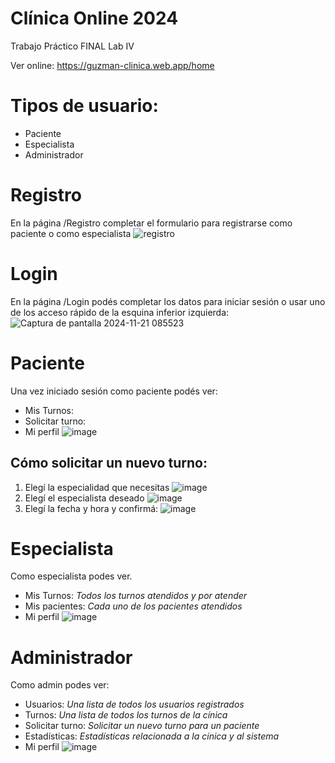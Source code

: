 # Clínica Online 2024

Trabajo Práctico FINAL Lab IV

Ver online: https://guzman-clinica.web.app/home

# Tipos de usuario:
- Paciente
- Especialista
- Administrador

# Registro
En la página /Registro completar el formulario para registrarse como paciente o como especialista
![registro](https://github.com/user-attachments/assets/d76771b8-c35c-4c91-a1c2-16f016fde38d)


# Login
En la página /Login podés completar los datos para iniciar sesión o usar uno de los acceso rápido de la esquina inferior izquierda:
![Captura de pantalla 2024-11-21 085523](https://github.com/user-attachments/assets/8951864e-88b3-4752-993a-de865750da9d)

# Paciente
Una vez iniciado sesión como paciente podés ver:
- Mis Turnos:
- Solicitar turno:
- Mi perfil
  ![image](https://github.com/user-attachments/assets/3d5f1b2c-eccc-47e7-bb4a-5568597e0457)

## Cómo solicitar un nuevo turno:
1. Elegí la especialidad que necesitas
 ![image](https://github.com/user-attachments/assets/7cac41da-ec29-4b27-b8e4-f3c6f5f35680)
2. Elegí el especialista deseado ![image](https://github.com/user-attachments/assets/544f6ee6-bc63-4184-84a6-aa53628c56e2)
3. Elegí la fecha y hora y confirmá: ![image](https://github.com/user-attachments/assets/a71514ab-754b-4818-9177-62ecc865734d)

# Especialista
Como especialista podes ver.
- Mis Turnos: *Todos los turnos atendidos y por atender*
- Mis pacientes: *Cada uno de los pacientes atendidos*
- Mi perfil ![image](https://github.com/user-attachments/assets/c9f1f4c4-7552-4a7d-9a16-b1afbaa1c02f)

# Administrador
Como admin podes ver:
- Usuarios: *Una lista de todos los usuarios registrados*
- Turnos: *Una lista de todos los turnos de la cínica*
- Solicitar turno: *Solicitar un nuevo turno para un paciente*
- Estadísticas: *Estadísticas relacionada a la cínica y al sistema*
- Mi perfil ![image](https://github.com/user-attachments/assets/e8ea1b2f-6d02-4cd2-8a20-2e3711ffdc1c)

